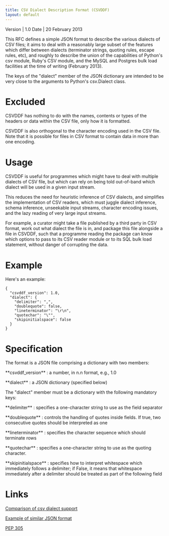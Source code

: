 ```yaml
---
title: CSV Dialect Description Format (CSVDDF)
layout: default
---
```


<div class="meta" markdown="block">
Version | 1.0
Date | 20 February 2013

</div>

This RFC defines a simple JSON format to describe the various dialects
of CSV files; it aims to deal with a reasonably large subset of the
features which differ between dialects (terminator strings, quoting
rules, escape rules, etc), and roughly to describe the union of the
capabilities of Python's csv module, Ruby's CSV module, and the MySQL
and Postgres bulk load facilities at the time of writing (February
2013).

The keys of the "dialect" member of the JSON dictionary are intended to
be very close to the arguments to Python's csv.Dialect class.

Excluded
========

CSVDDF has nothing to do with the names, contents or types of the
headers or data within the CSV file, only how it is formatted.

CSVDDF is also orthogonal to the character encoding used in the CSV
file. Note that it is possible for files in CSV format to contain data
in more than one encoding.

Usage
=====

CSVDDF is useful for programmes which might have to deal with multiple
dialects of CSV file, but which can rely on being told out-of-band which
dialect will be used in a given input stream.

This reduces the need for heuristic inference of CSV dialects, and
simplifies the implementation of CSV readers, which must juggle dialect
inference, schema inference, unseekable input streams, character
encoding issues, and the lazy reading of very large input streams.

For example, a curator might take a file published by a third party in
CSV format, work out what dialect the file is in, and package this file
alongside a file in CSVDDF, such that a programme reading the package
can know which options to pass to its CSV reader module or to its SQL
bulk load statement, without danger of corrupting the data.

Example
=======

Here's an example:

    {
      "csvddf_version": 1.0,
      "dialect": {
        "delimiter": ",",
        "doublequote": false,
        "lineterminator": "\r\n",
        "quotechar": "\"",
        "skipinitialspace": false
      }
    }

Specification
=============

The format is a JSON file comprising a dictionary with two members:

\*\*csvddf\_version\*\*
:   a number, in n.n format, e.g., 1.0

\*\*dialect\*\*
:   a JSON dictionary (specified below)

The "dialect" member must be a dictionary with the following mandatory
keys:

\*\*delimiter\*\*
:   specifies a one-character string to use as the field separator

\*\*doublequote\*\*
:   controls the handling of quotes inside fields. If true, two
    consecutive quotes should be interpreted as one

\*\*lineterminator\*\*
:   specifies the character sequence which should terminate rows

\*\*quotechar\*\*
:   specifies a one-character string to use as the quoting character.

\*\*skipinitialspace\*\*
:   specifies how to interpret whitespace which immediately follows a
    delimiter; if False, it means that whitespace immediately after a
    delimiter should be treated as part of the following field

Links
=====

[Comparison of csv dialect
support](https://docs.google.com/spreadsheet/ccc?key=0AmU3V2vcPKrIdEhoU1NQSWtoQmJwcUNCelJtdkx2bFE&usp=sharing)

[Example of similar JSON
format](http://panda.readthedocs.org/en/latest/api.html#data-uploads)

[PEP 305](http://www.python.org/dev/peps/pep-0305/)
